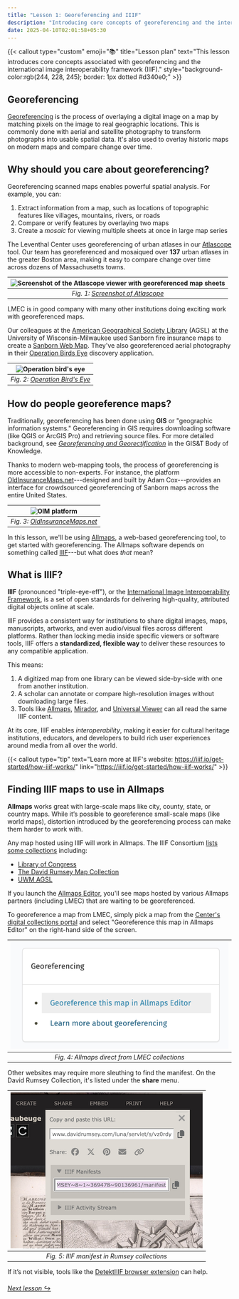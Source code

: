```yaml
---
title: "Lesson 1: Georeferencing and IIIF"
description: "Introducing core concepts of georeferencing and the international image interoperability framework (IIIF)"
date: 2025-04-10T02:01:58+05:30
---
```


{{< callout type="custom" emoji="📚" title="Lesson plan" text="This lesson introduces core concepts associated with georeferencing and the international image interoperability framework (IIIF)." style="background-color:rgb(244, 228, 245); border: 1px dotted #d340e0;" >}}

## Georeferencing

[Georeferencing](https://en.wikipedia.org/wiki/Georeferencing) is the process of overlaying a digital image on a map by matching pixels on the image to real geographic locations. This is commonly done with aerial and satellite photography to transform photographs into usable spatial data. It's also used to overlay historic maps on modern maps and compare change over time.

## Why should you care about georeferencing?

Georeferencing scanned maps enables powerful spatial analysis. For example, you can:

1. Extract information from a map, such as locations of topographic features like villages, mountains, rivers, or roads
2. Compare or verify features by overlaying two maps
3. Create a *mosaic* for viewing multiple sheets at once in large map series

The Leventhal Center uses georeferencing of urban atlases in our [Atlascope](https://atlascope.org) tool. Our team has georeferenced and mosaiqued over **137** urban atlases in the greater Boston area, making it easy to compare change over time across dozens of Massachusetts towns.

| ![Screenshot of the Atlascope viewer with georeferenced map sheets](../../images/Atlascope.png) |
|:-:|
| *Fig. 1: [Screenshot of Atlascope](https://atlascope.org)* |

LMEC is in good company with many other institutions doing exciting work with georeferenced maps.

Our colleagues at the [American Geographical Society Library](https://uwm.edu/libraries/agsl/) (AGSL) at the University of Wisconsin-Milwaukee used Sanborn fire insurance maps to create a [Sanborn Web Map](https://webgis.uwm.edu/agsl/sanborn/). They've also georeferenced aerial photography in their [Operation Birds Eye](https://uwm.maps.arcgis.com/apps/webappviewer/index.html?id=4e066bb8e5664d189ac3e77c26d21712) discovery application.

| ![Operation bird's eye](../../images/birdseye.png) |
|:-:|
| *Fig. 2: [Operation Bird's Eye](https://uwm.maps.arcgis.com/apps/webappviewer/index.html?id=4e066bb8e5664d189ac3e77c26d21712)* |

## How do people georeference maps?

Traditionally, georeferencing has been done using **GIS** or "geographic information systems." Georeferencing in GIS requires downloading software (like QGIS or ArcGIS Pro) and retrieving source files. For more detailed background, see [*Georeferencing and Georectification*](https://gistbok-topics.ucgis.org/DC-01-030) in the GIS&T Body of Knowledge.

Thanks to modern web-mapping tools, the process of georeferencing is more accessible to non-experts. For instance, the platform [OldInsuranceMaps.net](https://oldinsurancemaps.net/)---designed and built by Adam Cox---provides an interface for crowdsourced georeferencing of Sanborn maps across the entire United States.

| ![OIM platform](https://about.oldinsurancemaps.net/_assets/images/vsummary-031922.jpg) |
|:-:|
| *Fig. 3: [OldInsuranceMaps.net](https://uwm.maps.arcgis.com/apps/webappviewer/index.html?id=4e066bb8e5664d189ac3e77c26d21712)* |

In this lesson, we'll be using [Allmaps](https://allmaps.org), a web-based georeferencing tool, to get started with georeferencing. The Allmaps software depends on something called [IIIF](https://iiif.io)---but what does *that* mean?

## What is IIIF?

**IIIF** (pronounced "triple-eye-eff"), or the [International Image Interoperability Framework](https://iiif.io/),
is a set of open standards for delivering high-quality, attributed digital objects online at scale.

IIIF provides a consistent way for institutions to share digital images, maps, manuscripts, artworks, and even audio/visual files across different platforms.
Rather than locking media inside specific viewers or software tools, IIIF offers a **standardized, flexible way** to deliver these resources to any compatible application.

This means:

1. A digitized map from one library can be viewed side-by-side with one from another institution.
2. A scholar can annotate or compare high-resolution images without downloading large files.
3. Tools like [Allmaps](https://allmaps.org/), [Mirador](https://projectmirador.org/), and [Universal Viewer](https://universalviewer.io/) can all read the same IIIF content.

At its core, IIIF enables *interoperability*, making it easier for cultural heritage institutions, educators, and developers to build rich user experiences around media from all over the world.

{{< callout type="tip" text="Learn more at IIIF's website: https://iiif.io/get-started/how-iiif-works/" link="https://iiif.io/get-started/how-iiif-works/" >}}

## Finding IIIF maps to use in Allmaps

**Allmaps** works great with large-scale maps like city, county, state, or country maps.
While it’s possible to georeference small-scale maps (like world maps), distortion introduced by the georeferencing process can make them harder to work with.

Any map hosted using IIIF will work in Allmaps.
The IIIF Consortium [lists some collections](https://iiif.io/guides/finding_resources/) including:
- [Library of Congress](https://www.loc.gov/maps)
- [The David Rumsey Map Collection](https://www.davidrumsey.com/luna/servlet/view/all)
- [UWM AGSL](https://uwm.edu/lib-collections/agsl-digital-map-collection/)

If you launch the [Allmaps Editor](https://editor.allmaps.org), you'll see maps hosted by various Allmaps partners (including LMEC) that are waiting to be georeferenced.

To georeference a map from LMEC, simply pick a map from the [Center's digital collections portal](https://collections.leventhalmap.org/) and select "Georeference this map in Allmaps Editor" on the right-hand side of the screen.

| ![Screenshot showing the Allmaps georeferencing button in LMEC digital collection](../../images/lmec-sidebar.png) |
|:-:|
| *Fig. 4: Allmaps direct from LMEC collections* |

Other websites may require more sleuthing to find the manifest. On the David Rumsey Collection, it's listed under the **share** menu.

| ![Screenshot of the menu option to find IIIF manifests in the David Rumsey Map Collection](../../images/rumsey.png) |
|:-:|
| *Fig. 5: IIIF manifest in Rumsey collections* |

If it’s not visible, tools like the [DetektIIIF browser extension](https://seige.digital/en/detektiiif/) can help.

###### [Next lesson ↪](../lesson-2)
